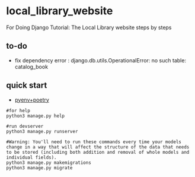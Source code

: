 # local_library_website

For Doing Django Tutorial: The Local Library website steps by steps

## to-do

* fix dependency error : django.db.utils.OperationalError: no such table: catalog_book

## quick start

* [pyenv+poetry](https://github.com/hong539/setup_dev_environment/blob/main/programing_languages/python/python.md)

```shell
#for help
python3 manage.py help

#run devserver
python3 manage.py runserver

#Warning: You'll need to run these commands every time your models change in a way that will affect the structure of the data that needs to be stored (including both addition and removal of whole models and individual fields).
python3 manage.py makemigrations
python3 manage.py migrate
```
